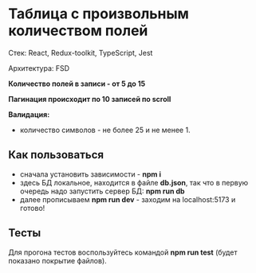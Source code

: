 # Таблица с произвольным количеством полей

Стек: React, Redux-toolkit, TypeScript, Jest

Архитектура: FSD

**Количество полей в записи - от 5 до 15**

**Пагинация происходит по 10 записей по scroll**

**Валидация:**

- количество символов - не более 25 и не менее 1.

## Как пользоваться

- сначала установить зависимости - **npm i**
- здесь БД локальное, находится в файле **db.json**, так что в первую очередь надо запустить сервер БД: **npm run db**
- далее прописываем **npm run dev** - заходим на localhost:5173 и готово!

## Тесты

Для прогона тестов воспользуйтесь командой **npm run test** (будет показано покрытие файлов).
